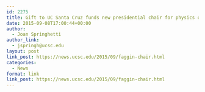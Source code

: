 ```yaml
---
id: 2275
title: Gift to UC Santa Cruz funds new presidential chair for physics of information
date: 2015-09-08T17:00:44+00:00
author:
  - Joan Springhetti
author_link:
  - jspringh@ucsc.edu
layout: post
link_post: https://news.ucsc.edu/2015/09/faggin-chair.html
categories:
  - News
format: link
link_post: https://news.ucsc.edu/2015/09/faggin-chair.html
---
```

